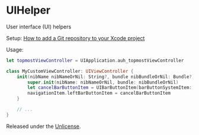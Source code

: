 # UIHelper

User interface (UI) helpers

Setup: [How to add a Git repository to your Xcode project][1]

Usage:

```swift
let topmostViewController = UIApplication.auh_topmostViewController
```

```swift
class MyCustomViewController: UIViewController {
    init(nibName nibNameOrNil: String?, bundle nibBundleOrNil: Bundle?) {
        super.init(nibName: nibNameOrNil, bundle: nibBundleOrNil)
        let cancelBarButtonItem = UIBarButtonItem(barButtonSystemItem: .cancel, target: self, action: #selector(UIViewController.auh_dismissViewController))
        navigationItem.leftBarButtonItem = cancelBarButtonItem
    }

    // ... 
}
```

Released under the [Unlicense][2].


  [1]: https://github.com/acani/Libraries
  [2]: http://unlicense.org
